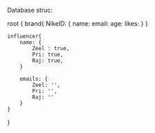 Database struc:

root
{
    brand{
        NikeID: {
            name:
            email: 
            age:
            likes:
        }
    }

    influencer{
        name: {
            Zeel : true,
            Pri: true,
            Raj: true,
        }

        emails: {
            Zeel: '', 
            Pri: '',
            Raj: ''
        }
    }

    
}